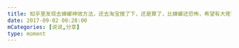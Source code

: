 ```yaml
---
title: 知乎里发现去蟑螂神效方法，还去淘宝搜了下，还是算了，比蟑螂还恐怖，希望有大佬可以试一下
date: 2017-09-02 00:28:00
mCategories: [说说,分享]
type: moment
---
```


<div id="share-20170902002800"></div>

<script src="/lib/moment/share.js"></script>
<script>
var data = {
    "url": "https://www.zhihu.com/question/20327568/answer/55516698",
    "title": "如何有效杀灭家中的蟑螂？",
    "brief": "关于如何对付苍蝇请看这里还在为苍蝇苦恼？安利件好用到“剁手”的灭蝇神器给你们。 - 知乎专栏 关于室内灭蝇比较可行性的方法关于如何杀苍蝇全家的方法论证 - 知乎专栏 9月23日最后更新，本答案完结！ ...",
    "source": "www.zhihu.com",
    "picUrl": "http://image.ennis.info/shares/Share_Zhihu.png",
    "width": 90,
    "height": 90
};
qzoneShareRender(data, "share-20170902002800");
</script>
